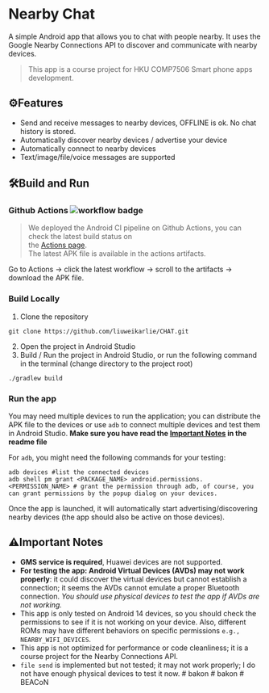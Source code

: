 # Nearby Chat

A simple Android app that allows you to chat with people nearby. It uses the Google Nearby Connections
API to discover and communicate with nearby devices.
> This app is a course project for HKU COMP7506 Smart phone apps development.

## ⚙️Features

- Send and receive messages to nearby devices, OFFLINE is ok. No chat history is stored.
- Automatically discover nearby devices / advertise your device
- Automatically connect to nearby devices
- Text/image/file/voice messages are supported

## 🛠️Build and Run

### Github Actions ![workflow badge](https://github.com/liuweikarlie/CHAT/actions/workflows/android.yml/badge.svg)
> We deployed the Android CI pipeline on Github Actions, you can check the latest build status on  
> the [Actions page](https://github.com/liuweikarlie/CHAT/actions).  
> The latest APK file is available in the actions artifacts.  
  
Go to Actions -> click the latest workflow -> scroll to the artifacts -> download the APK file.
  
### Build Locally

1. Clone the repository  
  
```shell
git clone https://github.com/liuweikarlie/CHAT.git
```
  
2. Open the project in Android Studio  
3. Build / Run the project in Android Studio, or run the following command in the terminal (change
   directory to the project root)  
  
```shell
./gradlew build
```
### Run the app
You may need multiple devices to run the application; you can distribute the APK file to the devices or use `adb` to connect multiple devices and test them in Android Studio.
**Make sure you have read the [Important Notes](https://github.com/liuweikarlie/CHAT?tab=readme-ov-file#%EF%B8%8Fimportant-notes) in the readme file**

For `adb`, you might need the following commands for your testing:
```shell
adb devices #list the connected devices
adb shell pm grant <PACKAGE_NAME> android.permissions.<PERMISSION_NAME> # grant the permission through adb, of course, you can grant permissions by the popup dialog on your devices.
```
Once the app is launched, it will automatically start advertising/discovering nearby devices (the app should also be active on those devices).

  
## ⚠️Important Notes

- **GMS service is required**, Huawei devices are not supported.
- **For testing the app: Android Virtual Devices (AVDs) may not work properly**: it could discover
  the virtual devices but cannot establish a connection; it seems the AVDs cannot emulate a proper
  Bluetooth connection. *You should use physical devices to test the app if AVDs are not working.*
- This app is only tested on Android 14 devices, so you should check the permissions to see if it is not
  working on your device. Also, different ROMs may have different behaviors on specific
  permissions `e.g., NEARBY_WIFI_DEVICES`.
- This app is not optimized for performance or code cleanliness; it is a course project for the
  Nearby Connections API.
- `file send` is implemented but not tested; it may not work properly; I do not have enough physical
  devices to test it now.
#   b a k o n  
 #   b a k o n  
 #   B E A C o N  
 